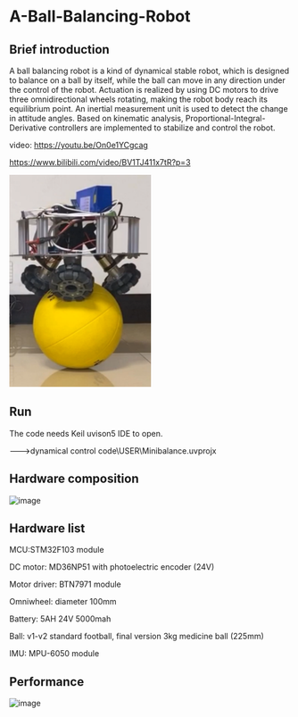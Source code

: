 # A-Ball-Balancing-Robot
## Brief introduction
A ball balancing robot is a kind of dynamical stable robot, which is designed to balance on a ball by itself, while the ball can move in any direction under the control of the robot. Actuation is realized by using DC motors to drive three omnidirectional wheels rotating, making the robot body reach its equilibrium point. An inertial measurement unit is used to detect the change in attitude angles. Based on kinematic analysis, Proportional-Integral-Derivative controllers are implemented to stabilize and control the robot.


video:  https://youtu.be/On0e1YCgcag

https://www.bilibili.com/video/BV1TJ411x7tR?p=3

![image](https://github.com/Pang-Yatian/A-Ball-Balacicng-Robot/blob/master/image/ballbot.png)

## Run
The code needs Keil uvison5 IDE to open.

--->dynamical control code\USER\Minibalance.uvprojx

## Hardware composition

![image](https://github.com/Pang-Yatian/A-Ball-Balancing-Robot/blob/master/image/hardware%20composition.png)

## Hardware list

MCU:STM32F103 module

DC motor: MD36NP51 with photoelectric encoder (24V)

Motor driver: BTN7971 module

Omniwheel: diameter 100mm

Battery: 5AH 24V 5000mah

Ball: v1-v2 standard football, final version 3kg medicine ball (225mm)

IMU: MPU-6050 module

## Performance 

![image](https://github.com/Pang-Yatian/A-Ball-Balancing-Robot/blob/master/image/performance.png)
